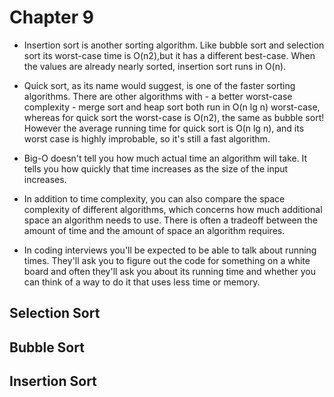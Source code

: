 # Chapter 9

- Insertion sort is another sorting algorithm.  Like bubble sort and selection sort its worst-case time is O(n2),but it has a different best-case.  When the values are already nearly sorted, insertion sort runs in O(n).

- Quick sort, as its name would suggest, is one of the faster sorting algorithms.  There are other algorithms with - a better worst-case complexity - merge sort and heap sort both run in O(n lg n) worst-case, whereas for quick sort the worst-case is O(n2), the same as bubble sort!  However the average running time for quick sort is O(n lg n), and its worst case is highly improbable, so it's still a fast algorithm.

- Big-O doesn't tell you how much actual time an algorithm will take.  It tells you how quickly that time increases as the size of the input increases.

- In addition to time complexity, you can also compare the space complexity of different algorithms, which concerns how much additional space an algorithm needs to use.  There is often a tradeoff between the amount of time and the amount of space an algorithm requires.

- In coding interviews you'll be expected to be able to talk about running times.  They'll ask you to figure out the code for something on a white board and often they'll ask you about its running time and whether you can think of a way to do it that uses less time or memory.


## Selection Sort

## Bubble Sort

## Insertion Sort